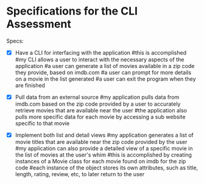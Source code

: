 # Specifications for the CLI Assessment

Specs:
- [x] Have a CLI for interfacing with the application
#this is accomplished
#my CLI allows a user to interact with the necessary aspects of the application
#a user can generate a list of movies available in a zip code they provide, based on imdb.com
#a user can prompt for more details on a movie in the list generated
#a user can exit the program when they are finished


- [X] Pull data from an external source
#my application pulls data from imdb.com based on the zip code provided by a user to accurately retrieve movies that are available near the user
#the application also pulls more specific data for each movie by accessing a sub website specific to that movie



- [X] Implement both list and detail views
#my application generates a list of movie titles that are available near the zip code provided by the user
#my application can also provide a detailed view of a specific movie in the list of movies at the user's whim
#this is accomplished by creating instances of a Movie class for each movie found on imdb for the zip code
#each instance of the object stores its own attributes, such as title, length, rating, review, etc,  to later return to the user
